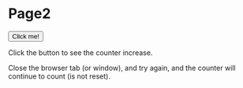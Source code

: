 # Page2

<!DOCTYPE html>
<html>
<head>
<script>
function clickCounter() {
if(typeof(Storage) !== "undefined") {
if (localStorage.clickcount) {
localStorage.clickcount = Number(localStorage.clickcount)+1;
} else {
localStorage.clickcount = 1;
}
document.getElementById("result").innerHTML = "You have clicked the button " + localStorage.clickcount + " time(s).";
} else {
document.getElementById("result").innerHTML = "Sorry, your browser does not support web storage...";
}
}
</script>
</head>
<body>
<p><button onclick="clickCounter()" type="button">Click me!</button></p>
<div id="result"></div>
<p>Click the button to see the counter increase.</p>
<p>Close the browser tab (or window), and try again, and the counter will continue to count (is not reset).</p>
</body>
</html>

